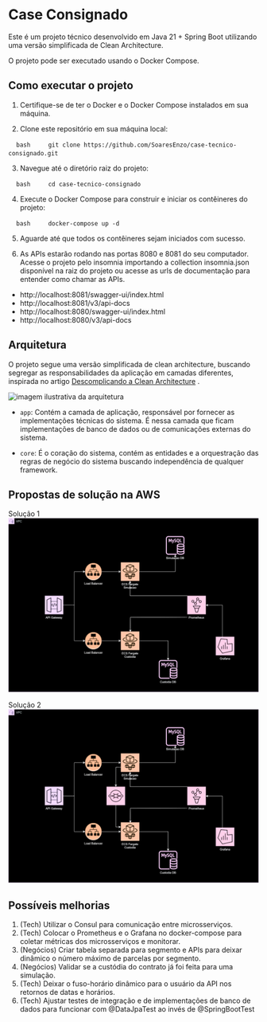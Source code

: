 # Case Consignado

  

Este é um projeto técnico desenvolvido em Java 21 + Spring Boot utilizando uma versão simplificada de Clean Architecture.

O projeto pode ser executado usando o Docker Compose.

  

## Como executar o projeto

  

1. Certifique-se de ter o Docker e o Docker Compose instalados em sua máquina.

  

2. Clone este repositório em sua máquina local:

  

    ```bash
    git clone https://github.com/SoaresEnzo/case-tecnico-consignado.git
    ```

  

3. Navegue até o diretório raiz do projeto:

  

    ```bash
    cd case-tecnico-consignado
    ```

  

4. Execute o Docker Compose para construir e iniciar os contêineres do projeto:

  

    ```bash
    docker-compose up -d
    ```

  

5. Aguarde até que todos os contêineres sejam iniciados com sucesso.

  

6. As APIs estarão rodando nas portas 8080 e 8081 do seu computador. Acesse o projeto pelo insomnia importando a collection insomnia.json disponível na raiz do projeto ou acesse as urls de documentação para entender como chamar as APIs.

  

- http://localhost:8081/swagger-ui/index.html
- http://localhost:8081/v3/api-docs
- http://localhost:8080/swagger-ui/index.html
- http://localhost:8080/v3/api-docs
  

  

## Arquitetura

  

O projeto segue uma versão simplificada de clean architecture, buscando segregar as responsabilidades da aplicação em camadas diferentes, inspirada no artigo [Descomplicando a Clean Architecture](https://helpdev.com.br/2020/05/21/descomplicando-a-clean-architecture/) .

<img src="https://helpdev.com.br/wp-content/uploads/2020/05/simple-clean-arch.png" alt="imagem ilustrativa da arquitetura">

  

- `app`: Contém a camada de aplicação, responsável por fornecer as implementações técnicas do sistema. É nessa camada que ficam implementações de banco de dados ou de comunicações externas do sistema.

- `core`: É o coração do sistema, contém as entidades e a orquestração das regras de negócio do sistema buscando independência de qualquer framework.
  

## Propostas de solução na AWS

Solução 1
![Solucao sem fila](/Solution1.drawio.svg)

Solução 2
![Solucao com fila](/Solution2.drawio.svg)
  

## Possíveis melhorias

1. (Tech) Utilizar o Consul para comunicação entre microsserviços.
2. (Tech) Colocar o Prometheus e o Grafana no docker-compose para coletar métricas dos microsserviços e monitorar.
3. (Negócios) Criar tabela separada para segmento e APIs para deixar dinâmico o número máximo de parcelas por segmento.
4. (Negócios) Validar se a custódia do contrato já foi feita para uma simulação.
5. (Tech) Deixar o fuso-horário dinâmico para o usuário da API nos retornos de datas e horários.
6. (Tech) Ajustar testes de integração e de implementações de banco de dados para funcionar com @DataJpaTest ao invés de @SpringBootTest